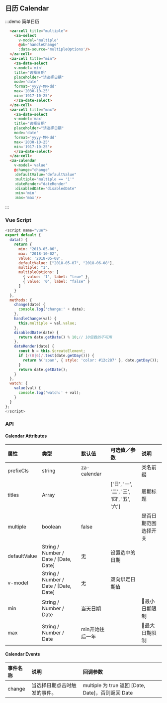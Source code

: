 ## 日历 Calendar

:::demo 简单日历
```html
  <za-cell title="multiple">
    <za-select
      v-model='multiple'
      @ok='handleChange'
      :data-source='multipleOptions'/>
  </za-cell>
  <za-cell title="min">
    <za-date-select
    v-model='min'
    title="选择日期"
    placeholder="请选择日期"
    mode='date'
    format='yyyy-MM-dd'
    max='2030-10-25'
    min='1917-10-25'>
    </za-date-select>
  </za-cell>
  <za-cell title="max">
    <za-date-select
    v-model='max'
    title="选择日期"
    placeholder="请选择日期"
    mode='date'
    format='yyyy-MM-dd'
    max='2030-10-25'
    min='1917-10-25'>
    </za-date-select>
  </za-cell>
  <za-calendar
    v-model='value'
    @change="change"
    :defaultValue="defaultValue"
    :multiple="multiple == '1'"
    :dateRender="dateRender"
    :disabledDate="disabledDate" 
    :min='min'
    :max='max'/>
```
:::

### Vue Script
```javascript
<script name="vue">
export default {
  data() {
    return {
      min: "2018-05-06",
      max: "2018-10-02",
      value: '2018-05-08',
      defaultValue: ["2018-05-07", "2018-06-08"],
      multiple: "1",
      multipleOptions: [
        { value: '1', label: "true" },
        { value: '0', label: "false" }
      ]
    }
  },
  methods: {
    change(date) {
      console.log('change:' + date);
    },
    handleChange(val) {
      this.multiple = val.value;
    },
    disabledDate(date) {
      return date.getDate() % 10;// 10倍数的不可用
    },
    dateRender(date) {
      const h = this.$createElement;
      if (/(0|6)/.test(date.getDay())) {
        return h('span', { style: 'color: #12c287' }, date.getDay());
      }
      return date.getDate();
    }
  },
  watch: {
    value(val) {
      console.log('watch:' + val);
    }
  }
};
</script>
```

### API

#### Calendar Attributes

| 属性 | 类型 | 默认值 | 可选值／参数 | 说明 |
| :--- | :--- | :--- | :--- | :--- |
| prefixCls | string | za-calendar | | 类名前缀 |
| titles | Array | | ['日', '一', '二', '三', '四', '五', '六'] | 周期标题 |
| multiple | boolean | false |  | 是否日期范围选择开关 |
| defaultValue | String / Number / Date / [Date, Date] | 无 | 设置选中的日期 |
| v-model | String / Number / Date / [Date, Date] | 无 | 双向绑定日期值 |
| min | String / Number / Date | 当天日期 |  | 最小日期限制 |
| max | String / Number / Date | min开始往后一年 |  | 最大日期限制 |

#### Calendar Events
| 事件名称 | 说明 | 回调参数 |
| :--- | :--- | :--- |
| change | 当选择日期点击时触发的事件。| multiple 为 true 返回 [Date, Date]，否则返回 Date |
